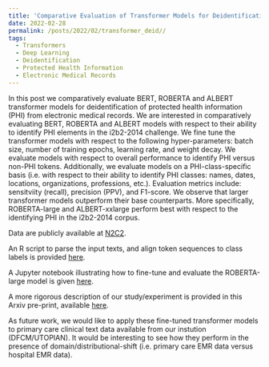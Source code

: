 ```yaml
---
title: 'Comparative Evaluation of Transformer Models for Deidentification of Protected Health Information from Primary Care Electronic Medical Records'
date: 2022-02-28
permalink: /posts/2022/02/transformer_deid//
tags:
  - Transformers
  - Deep Learning
  - Deidentification
  - Protected Health Information
  - Electronic Medical Records
---
```


In this post we comparatively evaluate BERT, ROBERTA and ALBERT transformer models for deidentification of protected health information (PHI) from electronic medical records. We are interested in comparatively evaluating BERT, ROBERTA and ALBERT models with respect to their ability to identify PHI elements in the i2b2-2014 challenge. We fine tune the transformer models with respect to the following hyper-parameters: batch size, number of training epochs, learning rate, and weight decay. We evaluate models with respect to overall performance to identify PHI versus non-PHI tokens. Additionally, we evaluate models on a PHI-class-specific basis (i.e. with respect to their ability to identify PHI classes: names, dates, locations, organizations, professions, etc.). Evaluation metrics include: sensitviity (recall), precision (PPV), and F1-score. We observe that larger transformer models outperform their base counterparts. More specifically, ROBERTA-large and ALBERT-xxlarge perform best with respect to the identifying PHI in the i2b2-2014 corpus. 

Data are publicly available at [N2C2](https://portal.dbmi.hms.harvard.edu/projects/n2c2-nlp/). 

An R script to parse the input texts, and align token sequences to class labels is provided [here](https://github.com/meaneych/ChrisMeaneyBiostatsPortfolio/blob/master/files/2022_02_Rcode_i2b2_BIOtag.R).

A Jupyter notebook illustrating how to fine-tune and evaluate the ROBERTA-large model is given [here](https://github.com/meaneych/ChrisMeaneyBiostatsPortfolio/blob/master/files/2022_02_Transformers_NER_FineTune_i2b2_2014_DEID_Roberta.ipynb).

A more rigorous description of our study/experiment is provided in this Arxiv pre-print, available [here](https://arxiv.org/abs/2204.07056). 

As future work, we would like to apply these fine-tuned transformer models to primary care clinical text data available from our instution (DFCM/UTOPIAN). It would be interesting to see how they perform in the presence of domain/distributional-shift (i.e. primary care EMR data versus hospital EMR data). 
